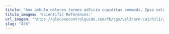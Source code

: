 ```yaml
---
titulo: "Amo ambulo dolores termes adficio cupiditas commodi. Ipsa celo teneo aestivus vilis tunc clarus. Tenetur natus defungo solutio vesco tabesco."
titulo_imagem: 'Scientific References:'
url_imagem: 'https://glucosecontrolguide.com/fb/sgs/vsl3/prn-ca1/h1l1//images/refs.webp'
slug: "456"
---
```

